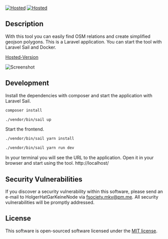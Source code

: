[![Hosted](https://img.shields.io/endpoint?url=https%3A%2F%2Fforge.laravel.com%2Fsite-badges%2Fd0c6685b-061b-43f1-988f-294924d06686%3Fdate%3D1%26commit%3D1&style=plastic)](https://geojson.easify.de) [![Hosted](https://img.shields.io/static/v1?label=Hosted&message=https://geojson.easify.de&style=plastic)](https://geojson.easify.de)

## Description

With this tool you can easily find OSM relations and create simplified geojson polygons. This is a Laravel application.
You can start the tool with Laravel Sail and Docker.

[Hosted-Version](https://geojson.easify.de)

![Screenshot](https://i.imgur.com/41lOnKl.png)

## Development

Install the dependencies with composer and start the application with Laravel Sail.

```bash
composer install

./vendor/bin/sail up
```

Start the frontend.

```bash
./vendor/bin/sail yarn install

./vendor/bin/sail yarn run dev
```

In your terminal you will see the URL to the application. Open it in your browser and start using the
tool. http://localhost/

## Security Vulnerabilities

If you discover a security vulnerability within this software, please send an e-mail to HolgerHatGarKeineNode
via [fsociety.mkv@pm.me](mailto:fsociety.mkv@pm.me). All security vulnerabilities will be promptly addressed.

## License

This software is open-sourced software licensed under the [MIT license](https://opensource.org/licenses/MIT).
